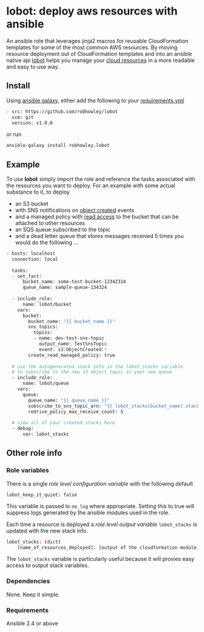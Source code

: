 # lobot: deploy aws resources with ansible

An ansible role that leverages jinja2 macros for reusable CloudFormation templates for some of the most common AWS 
resources. By moving resource deployment out of CloudFormation templates and into an ansible native api 
[lobot](http://starwars.wikia.com/wiki/Lobot) helps you manage your [cloud resources](http://starwars.wikia.com/wiki/Cloud_City)
in a more readable and easy to use way.  

## Install

Using [ansible galaxy](https://galaxy.ansible.com/), either add the following to your 
[requirements.yml](http://docs.ansible.com/ansible/latest/galaxy.html#installing-multiple-roles-from-a-file)

```bash
- src: https://github.com/robhowley/lobot
  scm: git
  version: v1.0.0
```

or run
```bash
ansible-galaxy install robhowley.lobot
```

## Example

To use **lobot** simply import the role and reference the tasks associated with the resources you want to deploy. For 
an example with some actual substance to it, to deploy
  * an S3 bucket 
  * with SNS notifications on [object created](https://docs.aws.amazon.com/AmazonS3/latest/dev/NotificationHowTo.html#notification-how-to-event-types-and-destinations) 
  events 
  * and a managed policy with [read access](https://docs.aws.amazon.com/IAM/latest/UserGuide/list_amazons3.html#amazons3-actions-as-permissions) 
  to the bucket that can be attached to other resources
  * an SQS queue subscribed to the topic
  * and a dead letter queue that stores messages received 5 times
you would do the following ...

```bash
- hosts: localhost
  connection: local
  
  tasks:
  - set_fact:
      bucket_name: some-test-bucket-12342314
      queue_name: sample-queue-134324
      
  - include_role:
      name: lobot/bucket
    vars:
      bucket:
        bucket_name: "{{ bucket_name }}"
        sns_topics:
          topics:
          - name: dev-test-sns-topic
            output_name: TestSnsTopic
            event: s3:ObjectCreated:*
        create_read_managed_policy: true
        
  # use the autogenerated stack info in the lobot_stacks variable 
  # to subscribe to the new s3 object topic in your new queue
  - include_role:
      name: lobot/queue
    vars:
      queue:
        queue_name: "{{ queue_name }}"
        subscribe_to_sns_topic_arn: "{{ lobot_stacks[bucket_name].stack_outputs.TestSnsTopic }}"
        redrive_policy_max_receive_count: 5
        
  # view all of your created stacks here      
  - debug:
      var: lobot_stacks
```

## Other role info

### Role variables
There is a single *role level configuration variable* with the following default 
```
lobot_keep_it_quiet: false
```
This variable is passed to `no_log` where appropriate. Setting this to true will suppress logs generated by the ansible 
modules used in the role.

Each time a resource is deployed a *role level output variable* `lobot_stacks` is updated with the new stack info.
```bash
lobot_stacks: (dict)
    [name_of_resources_deployed]: [output of the cloudformation module]
```
The `lobot_stacks` variable is particularly useful because it will provies easy access to output stack variables.

### Dependencies
None. Keep it simple.

### Requirements
Ansible 2.4 or above
